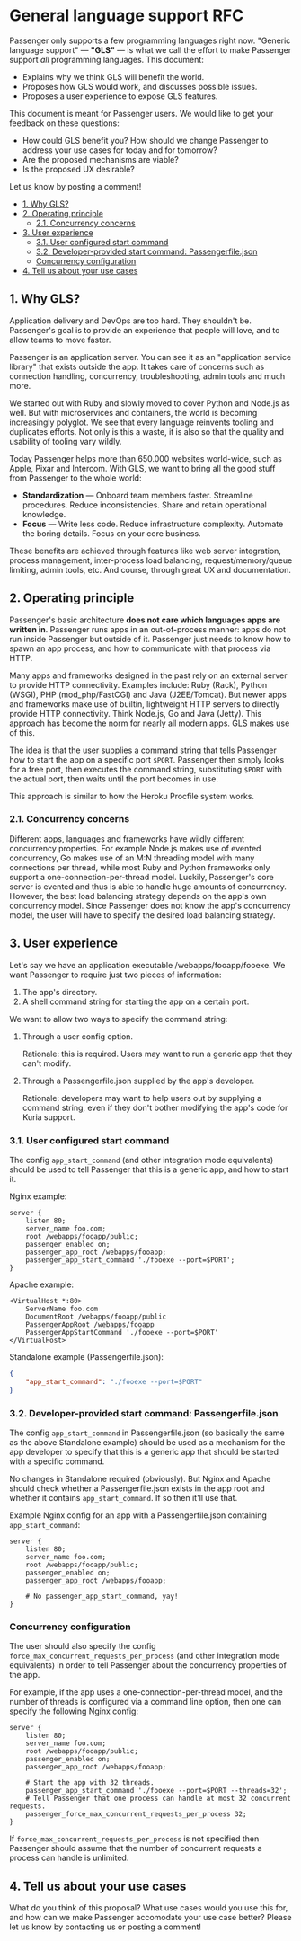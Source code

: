 # General language support RFC

Passenger only supports a few programming languages right now. "Generic language support" — **"GLS"** — is what we call the effort to make Passenger support *all* programming languages. This document:

 * Explains why we think GLS will benefit the world.
 * Proposes how GLS would work, and discusses possible issues.
 * Proposes a user experience to expose GLS features.

This document is meant for Passenger users. We would like to get your feedback on these questions:

 * How could GLS benefit you? How should we change Passenger to address your use cases for today and for tomorrow?
 * Are the proposed mechanisms are viable?
 * Is the proposed UX desirable?

Let us know by posting a comment!

<!-- TOC depthFrom:2 depthTo:4 -->

- [1. Why GLS?](#1-why-gls)
- [2. Operating principle](#2-operating-principle)
    - [2.1. Concurrency concerns](#21-concurrency-concerns)
- [3. User experience](#3-user-experience)
    - [3.1. User configured start command](#31-user-configured-start-command)
    - [3.2. Developer-provided start command: Passengerfile.json](#32-developer-provided-start-command-passengerfilejson)
    - [Concurrency configuration](#concurrency-configuration)
- [4. Tell us about your use cases](#4-tell-us-about-your-use-cases)

<!-- /TOC -->

## 1. Why GLS?

Application delivery and DevOps are too hard. They shouldn't be. Passenger's goal is to provide an experience that people will love, and to allow teams to move faster.

Passenger is an application server. You can see it as an "application service library" that exists outside the app. It takes care of concerns such as connection handling, concurrency, troubleshooting, admin tools and much more.

We started out with Ruby and slowly moved to cover Python and Node.js as well. But with microservices and containers, the world is becoming increasingly polyglot. We see that every language reinvents tooling and duplicates efforts. Not only is this a waste, it is also so that the quality and usability of tooling vary wildly.

Today Passenger helps more than 650.000 websites world-wide, such as Apple, Pixar and Intercom. With GLS, we want to bring all the good stuff from Passenger to the whole world:

 * **Standardization** — Onboard team members faster. Streamline procedures. Reduce inconsistencies. Share and retain operational knowledge.
 * **Focus** — Write less code. Reduce infrastructure complexity. Automate the boring details. Focus on your core business.

These benefits are achieved through features like web server integration, process management, inter-process load balancing, request/memory/queue limiting, admin tools, etc. And course, through great UX and documentation.

## 2. Operating principle

Passenger's basic architecture **does not care which languages apps are written in**. Passenger runs apps in an out-of-process manner: apps do not run inside Passenger but outside of it. Passenger just needs to know how to spawn an app process, and how to communicate with that process via HTTP.

Many apps and frameworks designed in the past rely on an external server to provide HTTP connectivity. Examples include: Ruby (Rack), Python (WSGI), PHP (mod_php/FastCGI) and Java (J2EE/Tomcat). But newer apps and frameworks make use of builtin, lightweight HTTP servers to directly provide HTTP connectivity. Think Node.js, Go and Java (Jetty). This approach has become the norm for nearly all modern apps. GLS makes use of this.

The idea is that the user supplies a command string that tells Passenger how to start the app on a specific port `$PORT`. Passenger then simply looks for a free port, then executes the command string, substituting `$PORT` with the actual port, then waits until the port becomes in use.

This approach is similar to how the Heroku Procfile system works.

### 2.1. Concurrency concerns

Different apps, languages and frameworks have wildly different concurrency properties. For example Node.js makes use of evented concurrency, Go makes use of an M:N threading model with many connections per thread, while most Ruby and Python frameworks only support a one-connection-per-thread model. Luckily, Passenger's core server is evented and thus is able to handle huge amounts of concurrency. However, the best load balancing strategy depends on the app's own concurrency model. Since Passenger does not know the app's concurrency model, the user will have to specify the desired load balancing strategy.

## 3. User experience

Let's say we have an application executable /webapps/fooapp/fooexe. We want Passenger to require just two pieces of information:

 1. The app's directory.
 2. A shell command string for starting the app on a certain port.

We want to allow two ways to specify the command string:

 1. Through a user config option.

    Rationale: this is required. Users may want to run a generic app that they can't modify.

 2. Through a Passengerfile.json supplied by the app's developer.

    Rationale: developers may want to help users out by supplying a command string, even if they don't bother modifying the app's code for Kuria support.

### 3.1. User configured start command

The config `app_start_command` (and other integration mode equivalents) should be used to tell Passenger that this is a generic app, and how to start it.

Nginx example:

~~~nginx
server {
    listen 80;
    server_name foo.com;
    root /webapps/fooapp/public;
    passenger_enabled on;
    passenger_app_root /webapps/fooapp;
    passenger_app_start_command './fooexe --port=$PORT';
}
~~~

Apache example:

~~~
<VirtualHost *:80>
    ServerName foo.com
    DocumentRoot /webapps/fooapp/public
    PassengerAppRoot /webapps/fooapp
    PassengerAppStartCommand './fooexe --port=$PORT'
</VirtualHost>
~~~

Standalone example (Passengerfile.json):

~~~json
{
    "app_start_command": "./fooexe --port=$PORT"
}
~~~

### 3.2. Developer-provided start command: Passengerfile.json

The config `app_start_command` in Passengerfile.json (so basically the same as the above Standalone example) should be used as a mechanism for the app developer to specify that this is a generic app that should be started with a specific command.

No changes in Standalone required (obviously). But Nginx and Apache should check whether a Passengerfile.json exists in the app root and whether it contains `app_start_command`. If so then it'll use that.

Example Nginx config for an app with a Passengerfile.json containing `app_start_command`:

~~~nginx
server {
    listen 80;
    server_name foo.com;
    root /webapps/fooapp/public;
    passenger_enabled on;
    passenger_app_root /webapps/fooapp;

    # No passenger_app_start_command, yay!
}
~~~

### Concurrency configuration

The user should also specify the config `force_max_concurrent_requests_per_process` (and other integration mode equivalents) in order to tell Passenger about the concurrency properties of the app.

For example, if the app uses a one-connection-per-thread model, and the number of threads is configured via a command line option, then one can specify the following Nginx config:

~~~nginx
server {
    listen 80;
    server_name foo.com;
    root /webapps/fooapp/public;
    passenger_enabled on;
    passenger_app_root /webapps/fooapp;

    # Start the app with 32 threads.
    passenger_app_start_command './fooexe --port=$PORT --threads=32';
    # Tell Passenger that one process can handle at most 32 concurrent requests.
    passenger_force_max_concurrent_requests_per_process 32;
}
~~~

If `force_max_concurrent_requests_per_process` is not specified then Passenger should assume that the number of concurrent requests a process can handle is unlimited.

## 4. Tell us about your use cases

What do you think of this proposal? What use cases would you use this for, and how can we make Passenger accomodate your use case better? Please let us know by contacting us or posting a comment!